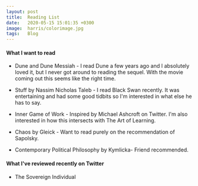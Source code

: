 ```yaml
---
layout: post
title:  Reading List
date:   2020-05-15 15:01:35 +0300
image:  harris/colorimage.jpg
tags:   Blog
---
```


#### What I want to read

* Dune and Dune Messiah - I read Dune a few years ago and I absolutely loved it, but I never got around to reading the sequel. With the movie coming out this seems like the right time.

* Stuff by Nassim Nicholas Taleb - I read Black Swan recently. It was entertaining and had some good tidbits so I'm interested in what else he has to say.

* Inner Game of Work - Inspired by Michael Ashcroft on Twitter. I'm also interested in how this intersects with The Art of Learning.

* Chaos by Gleick - Want to read purely on the recommendation of Sapolsky.

* Contemporary Political Philosophy by Kymlicka- Friend recommended.

#### What I've reviewed recently on Twitter

* The Sovereign Individual
